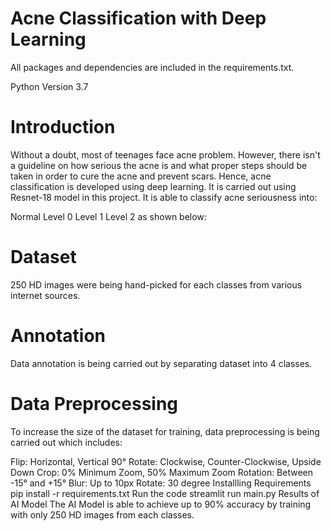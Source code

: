 # Acne Classification with Deep Learning
All packages and dependencies are included in the requirements.txt.

Python Version
3.7
# Introduction
Without a doubt, most of teenages face acne problem. However, there isn't a guideline on how serious the acne is and what proper steps should be taken in order to cure the acne and prevent scars. Hence, acne classification is developed using deep learning. It is carried out using Resnet-18 model in this project. It is able to classify acne seriousness into:

Normal
Level 0
Level 1
Level 2
as shown below:


# Dataset
250 HD images were being hand-picked for each classes from various internet sources.


# Annotation
Data annotation is being carried out by separating dataset into 4 classes.


# Data Preprocessing
To increase the size of the dataset for training, data preprocessing is being carried out which includes:

Flip: Horizontal, Vertical
90° Rotate: Clockwise, Counter-Clockwise, Upside Down
Crop: 0% Minimum Zoom, 50% Maximum Zoom
Rotation: Between -15° and +15°
Blur: Up to 10px
Rotate: 30 degree
Installling Requirements
pip install -r requirements.txt
Run the code
streamlit run main.py
Results of AI Model
The AI Model is able to achieve up to 90% accuracy by training with only 250 HD images from each classes.


		
